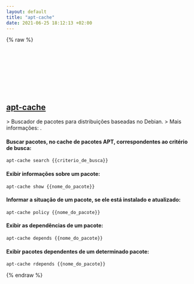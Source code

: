 ```yaml
---
layout: default
title: "apt-cache"
date: 2021-06-25 18:12:13 +02:00
---
```

{% raw %}
<h2 id="apt-cache">
  <a href="/pt_br/linux/apt-cache.html">apt-cache</a> <a href="#apt-cache"><svg class="icon">
    <use href="/assets/images/unicode_sprite.svg#link" />
  </svg></a>
</h2>
> Buscador de pacotes para distribuições baseadas no Debian.
> Mais informações: <https://manpages.debian.org/latest/apt/apt-cache.8.html>.

#### Buscar pacotes, no cache de pacotes APT, correspondentes ao critério de busca:
```shell
apt-cache search {{criterio_de_busca}}
```
#### Exibir informações sobre um pacote:
```shell
apt-cache show {{nome_do_pacote}}
```
#### Informar a situação de um pacote, se ele está instalado e atualizado:
```shell
apt-cache policy {{nome_do_pacote}}
```
#### Exibir as dependências de um pacote:
```shell
apt-cache depends {{nome_do_pacote}}
```
#### Exibir pacotes dependentes de um determinado pacote:
```shell
apt-cache rdepends {{nome_do_pacote}}
```
{% endraw %}